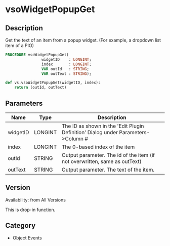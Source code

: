 # vsoWidgetPopupGet

## Description
Get the text of an item from a popup widget. (For example, a dropdown list item of a PIO)

```pascal
PROCEDURE vsoWidgetPopupGet(
				widgetID    : LONGINT;
				index       : LONGINT;
				VAR outId   : STRING;
				VAR outText : STRING);
```

```python
def vs.vsoWidgetPopupGet(widgetID, index):
    return (outId, outText)
```

## Parameters
|Name|Type|Description|
|---|---|---|
|widgetID|LONGINT|The ID as shown in the 'Edit Plugin Definition' Dialog under Parameters->Column #|
|index|LONGINT|The 0-based index of the item|
|outId|STRING|Output parameter. The id of the item (if not overwritten, same as outText)|
|outText|STRING|Output parameter. The text of the item.|

## Version
Availability: from All Versions

This is drop-in function.

## Category
* Object Events

